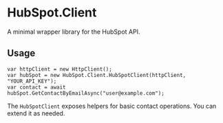# HubSpot.Client

A minimal wrapper library for the HubSpot API.

## Usage

```
var httpClient = new HttpClient();
var hubSpot = new HubSpot.Client.HubSpotClient(httpClient, "YOUR_API_KEY");
var contact = await hubSpot.GetContactByEmailAsync("user@example.com");
```

The `HubSpotClient` exposes helpers for basic contact operations. You can extend it as needed.
